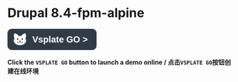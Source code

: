 # Drupal 8.4-fpm-alpine

<a href="https://www.vsplate.com/?docker-compose=https://github.com/vsplate/dcenvs/drupal/8.4-fpm-alpine"><img alt="VSPLATE GO" src="https://raw.githubusercontent.com/vsplate/images/master/vsgo_btn.png" width="200px"></a>

**Click the `VSPLATE GO` button to launch a demo online / 点击`VSPLATE GO`按钮创建在线环境**